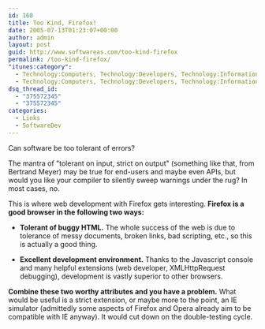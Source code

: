 ```yaml
---
id: 160
title: Too Kind, Firefox!
date: 2005-07-13T01:23:07+00:00
author: admin
layout: post
guid: http://www.softwareas.com/too-kind-firefox
permalink: /too-kind-firefox/
"itunes:category":
  - Technology:Computers, Technology:Developers, Technology:Information
  - Technology:Computers, Technology:Developers, Technology:Information
dsq_thread_id:
  - "375572345"
  - "375572345"
categories:
  - Links
  - SoftwareDev
---
```

Can software be too tolerant of errors?

The mantra of "tolerant on input, strict on output" (something like that, from Bertrand Meyer) may be true for end-users and maybe even APIs, but would you like your compiler to silently sweep warnings under the rug? In most cases, no.

This is where web development with Firefox gets interesting. **Firefox is a good browser in the following two ways:**

* **Tolerant of buggy HTML.** The whole success of the web is due to tolerance of messy documents, broken links, bad scripting, etc., so this is actually a good thing.

* **Excellent development environment.** Thanks to the Javascript console and many helpful extensions (web developer, XMLHttpRequest debugging), development is vastly superior to other browsers.

**Combine these two worthy attributes and you have a problem.** What would be useful is a strict extension, or maybe more to the point, an IE simulator (admittedly some aspects of Firefox and Opera already aim to be compatible with IE anyway). It would cut down on the double-testing cycle.

